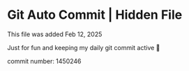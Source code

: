 # Git Auto Commit | Hidden File

This file was added Feb 12, 2025

Just for fun and keeping my daily git commit active 🤪

commit number: 1450246
